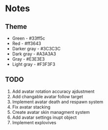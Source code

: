 # Notes

## Theme

* Green - #33ff5c
* Red - #ff3643 
* Darker gray - #3C3C3C 
* Dark gray - #A3A3A3
* Gray - #E3E3E3
* Light gray - #F3F3F3

## TODO

1. Add avatar rotation accuracy ajdustment
2. Add changable avatar follow target
3. Implement avatar death and respawn system
4. Fix avatar stacking
5. Create avatar skin managment system
6. Add avatar settings inupt object
7. Implement explovives
